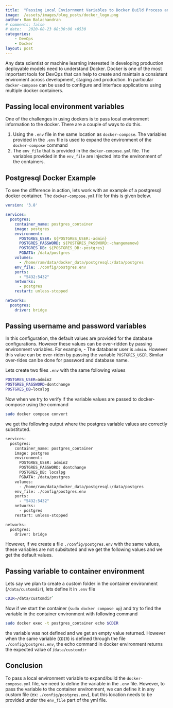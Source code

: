 ```yaml
---
title:  "Passing Local Enviornment Variables to Docker Build Process and Containers"
image:  /assets/images/blog_posts/docker_logo.png
author: Ram Balachandran
# comments: false
# date:   2020-08-23 08:30:00 +0530
categories:
    - DevOps
    - Docker
layout: post
---
```


Any data scientist or machine learning interested in developing production deployable models need to understand Docker. Docker is one of the most important tools for DevOps that can help to create and maintain a consistent enviroment across development, staging and production. In particular `docker-compose` can be used to configure and interface applications using multiple docker containers. 

## Passing local environment variables
One of the challenges in using dockers is to pass local environment information to the docker. There are a couple of ways to do this.

1. Using the `.env` file in the same location as `docker-compose`. The variables provided in the `.env` file is used to expand the environment of the `docker-compose` command
2. The `env_file` that is provided in the `docker-compose.yml` file. The variables provided in the `env_file` are injected into the environment of the containers.

## Postgresql Docker Example
To see the difference in action, lets work with an example of a postgresql docker container. The `docker-compose.yml` file for this is given below.

```yml
version: '3.8'

services:
  postgres:
    container_name: postgres_container
    image: postgres
    environment:
      POSTGRES_USER: ${POSTGRES_USER:-admin}
      POSTGRES_PASSWORD: ${POSTGRES_PASSWORD:-changemenow}
      POSTGRES_DB: ${POSTGRES_DB:-postgres}
      PGDATA: /data/postgres
    volumes:
      - /home/ram/data/docker_data/postgresql:/data/postgres
    env_file: ./config/postgres.env
    ports:
      - "5432:5432"
    networks:
      - postgres
    restart: unless-stopped

networks:
  postgres:
    driver: bridge
```

## Passing username and password variables
In this configuration, the default values are provided for the database configurations. However these values can be over-ridden by passing environment variables. For example,
    - The databaser user is `admin`. However this value can be over-riden by passing the variable `POSTGRES_USER`. Similar over-rides can be done for password and database name.
  
Lets create two files `.env`  with the same following values
```sh
POSTGRES_USER=admin2
POSTGRES_PASSWORD=dontchange
POSTGRES_DB=localpg
```
Now when we try to verify if the variable values are passed to docker-compose using the command
```sh
sudo docker compose convert
```
we get the following output where the postgres variable values are correctly substituted.

```sh
services:
  postgres:
    container_name: postgres_container
    image: postgres
    environment:
      POSTGRES_USER: admin2
      POSTGRES_PASSWORD: dontchange
      POSTGRES_DB: localpg
      PGDATA: /data/postgres
    volumes:
      - /home/ram/data/docker_data/postgresql:/data/postgres
    env_file: ./config/postgres.env
    ports:
      - "5432:5432"
    networks:
      - postgres
    restart: unless-stopped

networks:
  postgres:
    driver: bridge
```
However, if we create a file  `./config/postgres.env` with the same values, these variables are not subsituted and we get the following values and we get the default values.

## Passing variable to container environment
Lets say we plan to create a custom folder in the container environment (`/data/customdir`), lets define it in `.env` file
```sh
CDIR=/data/customdir`
```
Now if we start the container (`sudo docker compose up`) and try to find the variable in the container environment with following command
```sh
sudo docker exec -t postgres_container echo $CDIR
```
the variable was not defined and we get an empty value returned. However when the same variable (`CDIR`) is defined through the file `./config/postgres.env`, the echo command in docker environment returns the expected value of /`data/customdir`

## Conclusion
To pass a local environment variable to expand/build the `docker-compose.yml` file, we need to define the variable in the `.env` file. However, to pass the variable to the container environment, we can define it in any custom file (ex: `./config/postgres.env`), but this location needs to be provided under the `env_file` part of the yml file.


<!---
# Multi Line  Equation in MathJax: https://stackoverflow.com/a/21565829/1652217
# How to make Mathjax work with jekyll: 
Copy _layouts/post.html to the working directory (You can get the path from `bundle info <theme-name>` which in this case is `minima`)
Copy the following scriptline into `post.html` and it should work off the box.

```
script src="https://cdn.mathjax.org/mathjax/latest/MathJax.js?config=TeX-AMS-MML_HTMLorMML" type="text/javascript"></script>
```


You’ll find this post in your `_posts` directory. Go ahead and edit it and re-build the site to see your changes. You can rebuild the site in many different ways, but the most common way is to run `jekyll serve`, which launches a web server and auto-regenerates your site when a file is updated.

Jekyll requires blog post files to be named according to the following format:

`YEAR-MONTH-DAY-title.MARKUP`

Where `YEAR` is a four-digit number, `MONTH` and `DAY` are both two-digit numbers, and `MARKUP` is the file extension representing the format used in the file. After that, include the necessary front matter. Take a look at the source for this post to get an idea about how it works.

Jekyll also offers powerful support for code snippets:

{% highlight ruby %}
def print_hi(name)
  puts "Hi, #{name}"
end
print_hi('Tom')
#=> prints 'Hi, Tom' to STDOUT.
{% endhighlight %}

Check out the [Jekyll docs][jekyll-docs] for more info on how to get the most out of Jekyll. File all bugs/feature requests at [Jekyll’s GitHub repo][jekyll-gh]. If you have questions, you can ask them on [Jekyll Talk][jekyll-talk].

[jekyll-docs]: https://jekyllrb.com/docs/home
[jekyll-gh]:   https://github.com/jekyll/jekyll
[jekyll-talk]: https://talk.jekyllrb.com/
--->